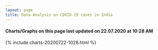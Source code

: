 ```yaml
---
layout: page
title: Data-Analysis on COVID-19 cases in India
---
```

#### Charts/Graphs on this page last updated on 22.07.2020 at 10:28 AM
{% include charts-20200722-1028.html %}